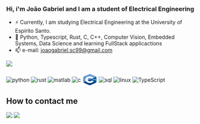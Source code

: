 ### Hi, i'm João Gabriel and I am a student of Electrical Engineering

- ⚡ Currently, I am studying Electrical Engineering at the University of Espírito Santo.
- 📝 Python, Typescript, Rust, C, C++, Computer Vision, Embedded Systems, Data Science and learning FullStack applicactions
- 📫 e-mail: joaogabriel.sc99@gmail.com

<div>
  <a href="https://github.com/JoaoGabrielSC">
  <img height="180em" src="https://github-readme-stats.vercel.app/api/top-langs/?username=JoaoGabrielSC&layout=compact&langs_count=10&theme=github_dark"/>
  </a>
</div>

<div style="display: inline_block"><br>
  <img align="center" alt="python" height="30" width="40"
src="https://cdn.jsdelivr.net/gh/devicons/devicon/icons/python/python-original-wordmark.svg">
  <img align="center" alt="rust" height="30" width="40"
src="https://cdn.jsdelivr.net/gh/devicons/devicon@latest/icons/rust/rust-original.svg">
  <img align="center" alt="matlab" height="30" width="40"     
src="https://cdn.jsdelivr.net/gh/devicons/devicon/icons/matlab/matlab-original.svg">
  <img align="center" alt="c" height="30" width="40"
src="https://cdn.jsdelivr.net/gh/devicons/devicon@latest/icons/typescript/typescript-plain.svg">
  <img align="center" alt="cpp" height="30" width="40"
src="https://raw.githubusercontent.com/devicons/devicon/master/icons/cplusplus/cplusplus-original.svg">
  <img align="center" alt="sql" height="30" width="40"
src="https://cdn.jsdelivr.net/gh/devicons/devicon/icons/microsoftsqlserver/microsoftsqlserver-plain-wordmark.svg">
  <img align="center" alt="linux" height="30" width="40"
src="https://cdn.jsdelivr.net/gh/devicons/devicon/icons/linux/linux-original.svg">
  <img align="center" alt="TypeScript" height="30" width="40"
src="https://www.vectorlogo.zone/logos/gnu_bash/gnu_bash-icon.svg">
</div>

## How to contact me

<div> 
  <a href="https://www.linkedin.com/in/joão-gabriel2908/" target="_blank"><img src="https://img.shields.io/badge/LinkedIn-0077B5?style=for-the-badge&logo=linkedin&logoColor=white" target="_blank"></a>
  <a href = "mailto:joaogabriel.sc99@gmail.com"><img src="https://img.shields.io/badge/Gmail-D14836?style=for-the-badge&logo=gmail&logoColor=white" target="_blank"></a>
</div>    
